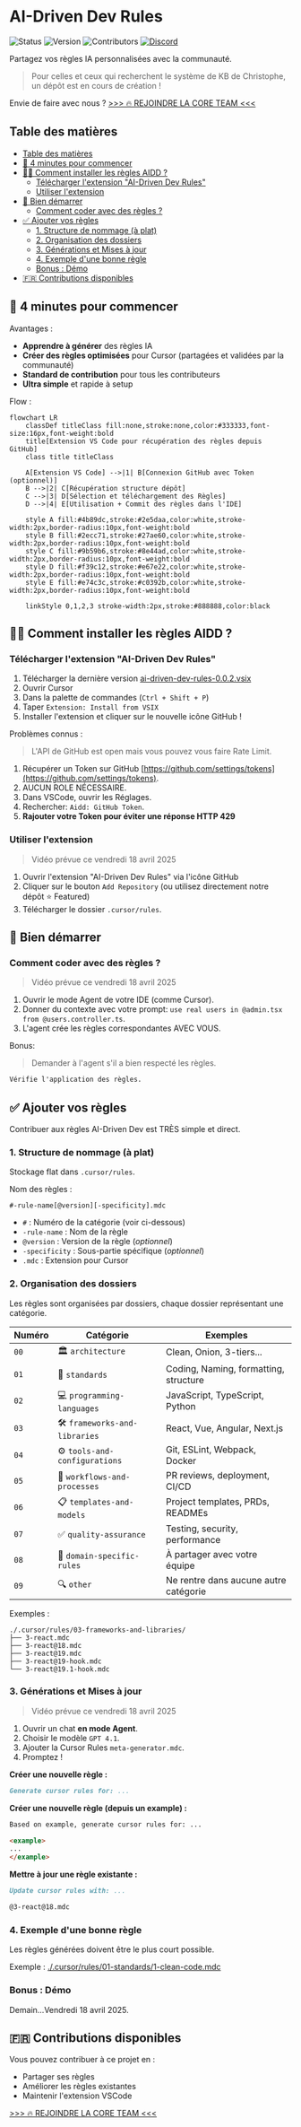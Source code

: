 # AI-Driven Dev Rules

![Status](https://img.shields.io/badge/status-active-brightgreen)
![Version](https://img.shields.io/badge/version-0.0.2-blue)
![Contributors](https://img.shields.io/badge/contributors-welcome-orange)
[![Discord](https://img.shields.io/discord/1173363373115723796?color=7289da&label=discord&logo=discord&logoColor=white)](https://discord.gg/invite/ai-driven-dev)

Partagez vos règles IA personnalisées avec la communauté.

>
> Pour celles et ceux qui recherchent le système de KB de Christophe, un dépôt est en cours de création !
>

Envie de faire avec nous ?
[>>> 🔥 REJOINDRE LA CORE TEAM <<<](./CONTRIBUTING.md)

## Table des matières

- [Table des matières](#table-des-matières)
- [🧠 4 minutes pour commencer](#-4-minutes-pour-commencer)
- [👨‍💻 Comment installer les règles AIDD ?](#-comment-installer-les-règles-aidd-)
  - [Télécharger l'extension "AI-Driven Dev Rules"](#télécharger-lextension-ai-driven-dev-rules)
  - [Utiliser l'extension](#utiliser-lextension)
- [🚀 Bien démarrer](#-bien-démarrer)
  - [Comment coder avec des règles ?](#comment-coder-avec-des-règles-)
- [✅ Ajouter vos règles](#-ajouter-vos-règles)
  - [1. Structure de nommage (à plat)](#1-structure-de-nommage-à-plat)
  - [2. Organisation des dossiers](#2-organisation-des-dossiers)
  - [3. Générations et Mises à jour](#3-générations-et-mises-à-jour)
  - [4. Exemple d'une bonne règle](#4-exemple-dune-bonne-règle)
  - [Bonus : Démo](#bonus--démo)
- [🇫🇷 Contributions disponibles](#-contributions-disponibles)

## 🧠 4 minutes pour commencer

Avantages :

- **Apprendre à générer** des règles IA
- **Créer des règles optimisées** pour Cursor (partagées et validées par la communauté)
- **Standard de contribution** pour tous les contributeurs
- **Ultra simple** et rapide à setup

Flow :

```mermaid
flowchart LR
    classDef titleClass fill:none,stroke:none,color:#333333,font-size:16px,font-weight:bold
    title[Extension VS Code pour récupération des règles depuis GitHub]
    class title titleClass
    
    A[Extension VS Code] -->|1| B[Connexion GitHub avec Token (optionnel)]
    B -->|2| C[Récupération structure dépôt]
    C -->|3| D[Sélection et téléchargement des Règles]
    D -->|4| E[Utilisation + Commit des règles dans l'IDE]
    
    style A fill:#4b89dc,stroke:#2e5daa,color:white,stroke-width:2px,border-radius:10px,font-weight:bold
    style B fill:#2ecc71,stroke:#27ae60,color:white,stroke-width:2px,border-radius:10px,font-weight:bold
    style C fill:#9b59b6,stroke:#8e44ad,color:white,stroke-width:2px,border-radius:10px,font-weight:bold
    style D fill:#f39c12,stroke:#e67e22,color:white,stroke-width:2px,border-radius:10px,font-weight:bold
    style E fill:#e74c3c,stroke:#c0392b,color:white,stroke-width:2px,border-radius:10px,font-weight:bold
    
    linkStyle 0,1,2,3 stroke-width:2px,stroke:#888888,color:black
```

## 👨‍💻 Comment installer les règles AIDD ?

### Télécharger l'extension "AI-Driven Dev Rules"

1. Télécharger la dernière version [ai-driven-dev-rules-0.0.2.vsix](https://github.com/ai-driven-dev/rules/blob/main/vscode/ai-driven-dev-rules/ai-driven-dev-rules-0.0.2.vsix)
2. Ouvrir Cursor
3. Dans la palette de commandes (`Ctrl + Shift + P`)
4. Taper `Extension: Install from VSIX`
5. Installer l'extension et cliquer sur le nouvelle icône GitHub !

Problèmes connus :

> L'API de GitHub est open mais vous pouvez vous faire Rate Limit.

1. Récupérer un Token sur GitHub [https://github.com/settings/tokens](https://github.com/settings/tokens).
2. AUCUN ROLE NÉCESSAIRE.
3. Dans VSCode, ouvrir les Réglages.
4. Rechercher: `Aidd: GitHub Token`.
5. **Rajouter votre Token pour éviter une réponse HTTP 429**

### Utiliser l'extension

> Vidéo prévue ce vendredi 18 avril 2025

1. Ouvrir l'extension "AI-Driven Dev Rules" via l'icône GitHub
2. Cliquer sur le bouton `Add Repository` (ou utilisez directement notre dépôt ⭐ Featured)
3. Télécharger le dossier `.cursor/rules`.

## 🚀 Bien démarrer

### Comment coder avec des règles ?

> Vidéo prévue ce vendredi 18 avril 2025

1. Ouvrir le mode Agent de votre IDE (comme Cursor).
2. Donner du contexte avec votre prompt: `use real users in @admin.tsx from @users.controller.ts`.
3. L'agent crée les règles correspondantes AVEC VOUS.

Bonus:

> Demander à l'agent s'il a bien respecté les règles.

```markdown
Vérifie l'application des règles.
```

## ✅ Ajouter vos règles

Contribuer aux règles AI-Driven Dev est TRÈS simple et direct.

### 1. Structure de nommage (à plat)

Stockage flat dans `.cursor/rules`.

Nom des règles :

```text
#-rule-name[@version][-specificity].mdc
```

- `#` : Numéro de la catégorie (voir ci-dessous)
- `-rule-name` : Nom de la règle
- `@version` : Version de la règle (*optionnel*)
- `-specificity` : Sous-partie spécifique (*optionnel*)
- `.mdc` : Extension pour Cursor

### 2. Organisation des dossiers

Les règles sont organisées par dossiers, chaque dossier représentant une catégorie.

| Numéro | Catégorie | Exemples |
| ------ | --------- | -------- |
| `00` | 🏛️ `architecture` | Clean, Onion, 3-tiers... |
| `01` | 📏 `standards` | Coding, Naming, formatting, structure |
| `02` | 💻 `programming-languages` | JavaScript, TypeScript, Python |
| `03` | 🛠️ `frameworks-and-libraries` | React, Vue, Angular, Next.js |
| `04` | ⚙️ `tools-and-configurations` | Git, ESLint, Webpack, Docker |
| `05` | 🔄 `workflows-and-processes` | PR reviews, deployment, CI/CD |
| `06` | 📋 `templates-and-models` | Project templates, PRDs, READMEs |
| `07` | ✅ `quality-assurance` | Testing, security, performance |
| `08` | 🎯 `domain-specific-rules` | À partager avec votre équipe |
| `09` | 🔍 `other` | Ne rentre dans aucune autre catégorie |

Exemples :

```text
./.cursor/rules/03-frameworks-and-libraries/
├── 3-react.mdc
├── 3-react@18.mdc
├── 3-react@19.mdc
├── 3-react@19-hook.mdc
└── 3-react@19.1-hook.mdc
```

### 3. Générations et Mises à jour

> Vidéo prévue ce vendredi 18 avril 2025

1. Ouvrir un chat **en mode Agent**.
2. Choisir le modèle `GPT 4.1`.
3. Ajouter la Cursor Rules `meta-generator.mdc`.
4. Promptez !

**Créer une nouvelle règle :**

```markdown
Generate cursor rules for: ...
```

**Créer une nouvelle règle (depuis un example) :**

```markdown
Based on example, generate cursor rules for: ...

<example>
...
</example>
```

**Mettre à jour une règle existante :**

```markdown
Update cursor rules with: ...

@3-react@18.mdc
```

### 4. Exemple d'une bonne règle

Les règles générées doivent être le plus court possible.

Exemple : [./.cursor/rules/01-standards/1-clean-code.mdc](./.cursor/rules/01-standards/1-clean-code.mdc)

### Bonus : Démo

Demain...Vendredi 18 avril 2025.

## 🇫🇷 Contributions disponibles

Vous pouvez contribuer à ce projet en :

- Partager ses règles
- Améliorer les règles existantes
- Maintenir l'extension VSCode

[>>> 🔥 REJOINDRE LA CORE TEAM <<<](./CONTRIBUTING.md)
